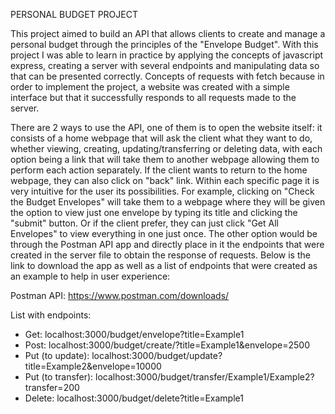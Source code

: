 PERSONAL BUDGET PROJECT

This project aimed to build an API that allows clients to create and manage a personal budget through the principles of the "Envelope Budget". With this project I was able to learn in practice by applying the concepts of 
javascript express, creating a server with several endpoints and manipulating data so that can be presented correctly. Concepts of requests with fetch because in order to implement the project, a website was created with
a simple interface but that it successfully responds to all requests made to the server.

There are 2 ways to use the API, one of them is to open the website itself: it consists of a home webpage that will ask the client what they want to do, whether viewing, creating, updating/transferring or deleting data, with each
option being a link that will take them to another webpage allowing them to perform each action separately. If the client wants to return to the home webpage, they can also click on "back" link. Within each specific page it is very intuitive for the
user its possibilities. For example, clicking on "Check the Budget Envelopes" will take them to a webpage where they will be given the option to view just one envelope by typing its title and clicking the "submit" button. Or if the client prefer,
they can just click "Get All Envelopes" to view everything in one just once.
The other option would be through the Postman API app and directly place in it the endpoints that were created in the server file to obtain the response of requests. 
Below is the link to download the app as well as a list of endpoints that were created as an example to help in user experience:

Postman API: https://www.postman.com/downloads/

List with endpoints:
- Get: localhost:3000/budget/envelope?title=Example1
- Post: localhost:3000/budget/create/?title=Example1&envelope=2500
- Put (to update): localhost:3000/budget/update?title=Example2&envelope=10000
- Put (to transfer): localhost:3000/budget/transfer/Example1/Example2?transfer=200
- Delete: localhost:3000/budget/delete?title=Example1
